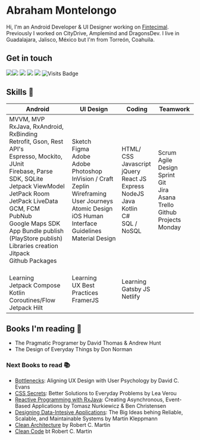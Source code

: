 # Abraham Montelongo
Hi, I'm an Android Developer & UI Designer working on [Fintecimal](https://fintecimal.com). Previously I worked on CityDrive, Amplemind and DragonsDev. I live in Guadalajara, Jalisco, México but I'm from Torreón, Coahuila.

## Get in touch

[<img src = "https://img.shields.io/badge/dribbble-%23E4405F.svg?&style=for-the-badge&logo=dribbble&logoColor=white">](https://www.dribbble.com/montdeska/)[<img src="https://img.shields.io/badge/twitter-%231DA1F2.svg?&style=for-the-badge&logo=twitter&logoColor=white" />](https://twitter.com/montdeska) [<img src="https://img.shields.io/badge/linkedin-%230077B5.svg?&style=for-the-badge&logo=linkedin&logoColor=white" />](https://linkedin.com/in/montdeska) [<img src = "https://img.shields.io/badge/facebook-%231877F2.svg?&style=for-the-badge&logo=facebook&logoColor=white">](https://www.facebook.com/abra.haham) [<img src ="https://img.shields.io/badge/portfolio-web-%23.svg?&style=for-the-badge&logo=&logoColor=white%22">](https://abrahammontelongo.com) ![Visits Badge](https://badges.pufler.dev/visits/montdeska/montdeska?style=for-the-badge ) 

## Skills 🚀 
Android | UI Design | Coding | Teamwork
---- | ---- | ---- | ----
MVVM, MVP<br> RxJava, RxAndroid, RxBinding<br>Retrofit, Gson, Rest API's<br> Espresso, Mockito, JUnit<br> Firebase, Parse SDK, SQLite<br> Jetpack ViewModel<br> JetPack Room<br> JetPack LiveData<br>  GCM, FCM<br>  PubNub<br>  Google Maps SDK<br>  App Bundle publish (PlayStore publish)<br>  Libraries creation<br>  Jitpack<br>  Github Packages| Sketch<br>  Figma<br>  Adobe<br>  Adobe Photoshop<br>  InVision / Craft<br>  Zeplin<br>  Wireframing<br>  User Journeys<br>  Atomic Design<br>  iOS Human Interface Guidelines<br>  Material Design| HTML/ CSS<br>  Javascript<br>  jQuery<br>  React JS<br>  Express<br>  NodeJS<br>  Java<br>  Kotlin<br>  C#<br>  SQL / NoSQL| Scrum<br>  Agile<br>  Design Sprint<br>  Git<br>  Jira<br>  Asana<br>  Trello<br>  Github Projects<br>  Monday
<br> Learning <br>Jetpack Compose <br> Kotlin Coroutines/Flow <br> Jetpack Hilt | Learning <br> UX Best Practices <br> FramerJS <br>|Learning <br> Gatsby JS<br>  Netlify

## Books I'm reading 📖    
- The Pragmatic Programer by David Thomas & Andrew Hunt
- The Design of Everyday Things by Don Norman
### Next Books to read 📚    
- [Bottlenecks](https://www.amazon.com/Bottlenecks-Aligning-Design-User-Psychology-ebook/dp/B06W2J32CK/ref=sr_1_1?dchild=1&keywords=Bottlenecks%3A+Aligning+UX+Design+with+User+Psychology&qid=1596217572&sr=8-1): Aligning UX Design with User Psychology by David C. Evans
- [CSS Secrets](https://www.amazon.com/CSS-Secrets-Solutions-Everyday-Problems/dp/1449372635/ref=sr_1_1?dchild=1&keywords=CSS+Secrets%3A+Better+Solutions+to+Everyday+Problems&qid=1596217635&sr=8-1): Better Solutions to Everyday Problems by Lea Verou
- [Reactive Programming with RxJava](https://www.amazon.com/Reactive-Programming-RxJava-Asynchronous-Applications/dp/1491931655/ref=sr_1_fkmr0_1?dchild=1&keywords=Reactive+Programming+with+RxJava%3A+Creating+Asynchronos%C2%A1us%2C+Event-Based+Applications&qid=1596217657&sr=8-1-fkmr0): Creating Asynchronous, Event-Based Applications by Tomasz Nurkiewicz & Ben Christensen
- [Designing Data-Intesive Applications](https://www.amazon.com/Designing-Data-Intensive-Applications-Reliable-Maintainable/dp/1449373321/ref=sr_1_1?dchild=1&keywords=Designing+Data-Intesive+Applications&qid=1596217679&sr=8-1): The Big Ideas behing Reliable, Scalable, and Maintainable Systems by Martin Kleppmann
- [Clean Architecture](https://www.amazon.com/Clean-Architecture-Craftsmans-Software-Structure/dp/0134494164/ref=sr_1_1?dchild=1&keywords=Clean+Architecture&qid=1596217701&sr=8-1) by Robert C. Martin 
- [Clean Code](https://www.amazon.com/Clean-Code-Handbook-Software-Craftsmanship/dp/0132350882/ref=pd_sbs_14_1/133-5012501-0377937?_encoding=UTF8&pd_rd_i=0132350882&pd_rd_r=74848f5f-8cf8-4732-b430-34871b08c2cb&pd_rd_w=XDoK1&pd_rd_wg=dtMjJ&pf_rd_p=0b2db3d1-33eb-418a-9672-bb9bd54808e8&pf_rd_r=W1ETZM3QGV6SJ1PEJV0G&psc=1&refRID=W1ETZM3QGV6SJ1PEJV0G) bt Robert C. Martin
